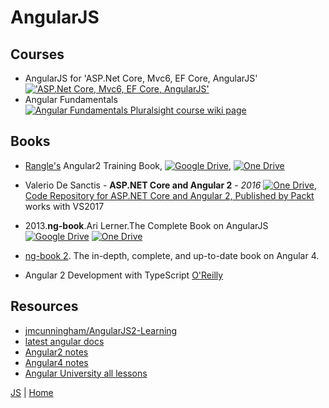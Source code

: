 # AngularJS

## Courses
+ AngularJS for 'ASP.Net Core, Mvc6, EF Core, AngularJS' [!['ASP.Net Core, Mvc6, EF Core, AngularJS'](https://img.shields.io/badge/Pluralsight-wiki-red.svg)](https://github.com/illegitimis/Tutorial/blob/v10/Building.A.Web.App.With.ASP.NET.Core.MVC6.EFCore.And.Angular.md#angularjs) 
+ Angular Fundamentals [![Angular Fundamentals Pluralsight course wiki page](https://img.shields.io/badge/Pluralsight-wiki-red.svg)](https://github.com/illegitimis/Tutorial/blob/v10/AngularFundamentals.md)

## Books
+ [Rangle's](https://www.gitbook.com/book/rangle-io/ngcourse2/details) Angular2 Training Book, [![Google Drive](https://img.shields.io/badge/Google-Drive-yellowgreen.svg)](https://drive.google.com/open?id=0B3eWJTqwGQF1bkJrTWtJeUpHUUU), [![One Drive](https://img.shields.io/badge/One-Drive-blue.svg)](https://1drv.ms/b/s!As0cxZAk26SzjMEwBaqFNKfrJv43ng)
+ Valerio De Sanctis - **ASP.NET Core and Angular 2** - _2016_ 
[![One Drive](https://img.shields.io/badge/One-Drive-blue.svg)](https://1drv.ms/f/s!AnIyfO51kH7NlUMVGUZpXivklDy9), 
[Code Repository for ASP.NET Core and Angular 2, Published by Packt](https://github.com/PacktPublishing/ASPdotNET-Core-and-Angular-2/tree/master_VS2017) works with VS2017

+ 2013.**ng-book**.Ari Lerner.The Complete Book on AngularJS 
[![Google Drive](https://img.shields.io/badge/Google-Drive-yellowgreen.svg)](https://drive.google.com/file/d/0B1MnZ9g9oqoGclJnUU5TY2NEVGc/view)
[![One Drive](https://img.shields.io/badge/One-Drive-blue.svg)](https://1drv.ms/b/s!As0cxZAk26SzjMBhdAPRO15YZc1OWg)

+ [ng-book 2](https://www.ng-book.com/2/). The in-depth, complete, and up-to-date book on Angular 4.
+ Angular 2 Development with TypeScript [O'Reilly](https://www.manning.com/books/angular-2-development-with-typescript)

## Resources 
- [jmcunningham/AngularJS2-Learning](https://github.com/jmcunningham/AngularJS2-Learning)
- [latest angular docs](https://angular.io/docs/ts/latest/)
- [Angular2 notes](Angular2-notes.md)
- [Angular4 notes](Angular4-notes.md)
- [Angular University all lessons](https://angular-university.io/all-lessons)


[JS](JS.md) | [Home](https://github.com/illegitimis/Tutorial/)




